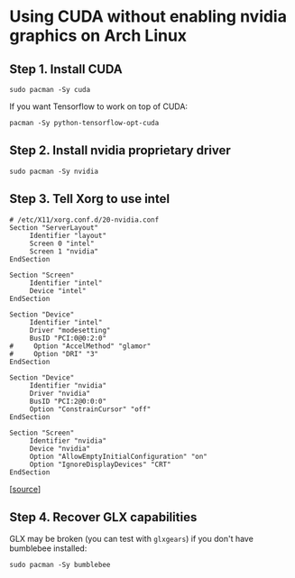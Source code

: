 # Using CUDA without enabling nvidia graphics on Arch Linux

## Step 1. Install CUDA

~~~
sudo pacman -Sy cuda
~~~

If you want Tensorflow to work on top of CUDA:

~~~
pacman -Sy python-tensorflow-opt-cuda
~~~

## Step 2. Install nvidia proprietary driver

~~~
sudo pacman -Sy nvidia
~~~

## Step 3. Tell Xorg to use intel

~~~
# /etc/X11/xorg.conf.d/20-nvidia.conf
Section "ServerLayout"
     Identifier "layout"
     Screen 0 "intel"
     Screen 1 "nvidia"
EndSection

Section "Screen"
     Identifier "intel"
     Device "intel"
EndSection

Section "Device"
     Identifier "intel"
     Driver "modesetting"
     BusID "PCI:0@0:2:0"
#     Option "AccelMethod" "glamor"
#     Option "DRI" "3"
EndSection

Section "Device"
     Identifier "nvidia"
     Driver "nvidia"
     BusID "PCI:2@0:0:0"
     Option "ConstrainCursor" "off"
EndSection

Section "Screen"
     Identifier "nvidia"
     Device "nvidia"
     Option "AllowEmptyInitialConfiguration" "on"
     Option "IgnoreDisplayDevices" "CRT"
EndSection
~~~

[[source](https://gist.github.com/alexlee-gk/76a409f62a53883971a18a11af93241b)]

## Step 4. Recover GLX capabilities

GLX may be broken (you can test with `glxgears`) if you don't have bumblebee installed:

~~~
sudo pacman -Sy bumblebee
~~~
<!--stackedit_data:
eyJoaXN0b3J5IjpbMTM0OTE3NTQwNF19
-->